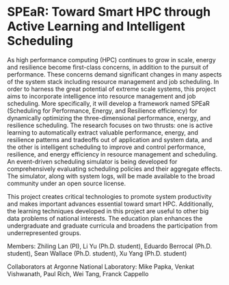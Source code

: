 # SPEaR: Toward Smart HPC through Active Learning and Intelligent Scheduling
As high performance computing (HPC) continues to grow in scale, energy and resilience become first-class concerns, in addition to the pursuit of performance. These concerns demand significant changes in many aspects of the system stack including resource management and job scheduling. In order to harness the great potential of extreme scale systems, this project aims to incorporate intelligence into resource management and job scheduling. More specifically, it will develop a framework named SPEaR (Scheduling for Performance, Energy, and Resilience efficiency) for dynamically optimizing the three-dimensional performance, energy, and resilience scheduling. The research focuses on two thrusts: one is active learning to automatically extract valuable performance, energy, and resilience patterns and tradeoffs out of application and system data, and the other is intelligent scheduling to improve and control performance, resilience, and energy efficiency in resource management and scheduling. An event-driven scheduling simulator is being developed for comprehensively evaluating scheduling policies and their aggregate effects. The simulator, along with system logs, will be made available to the broad community under an open source license.

This project creates critical technologies to promote system productivity and makes important advances essential toward smart HPC. Additionally, the learning techniques developed in this project are useful to other big data problems of national interests. The education plan enhances the undergraduate and graduate curricula and broadens the participation from underrepresented groups.

Members:
Zhiling Lan (PI),
Li Yu (Ph.D. student),
Eduardo Berrocal (Ph.D. student),
Sean Wallace (Ph.D. student),
Xu Yang (Ph.D. student)

Collaborators at Argonne National Laboratory:
Mike Papka,
Venkat Vishwanath,
Paul Rich,
Wei Tang,
Franck Cappello
